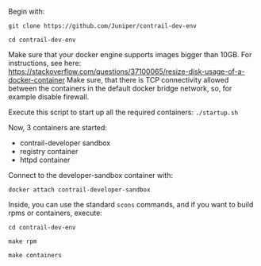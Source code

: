 Begin with:

`git clone https://github.com/Juniper/contrail-dev-env`

`cd contrail-dev-env`

Make sure that your docker engine supports images bigger than 10GB. For instructions,
see here: https://stackoverflow.com/questions/37100065/resize-disk-usage-of-a-docker-container
Make sure, that there is TCP connectivity allowed between the containers in the default docker bridge network,
so, for example disable firewall.

Execute this script to start up all the required containers:
`./startup.sh`

Now, 3 containers are started:
* contrail-developer sandbox
* registry container
* httpd container

Connect to the developer-sandbox container with:

`docker attach contrail-developer-sandbox`

Inside, you can use the standard `scons` commands, and if you want to build rpms or containers,
execute: 

`cd contrail-dev-env`

`make rpm`

`make containers`
